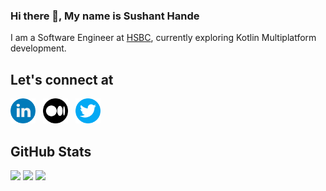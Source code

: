 ### Hi there 👋, My name is Sushant Hande

I am a Software Engineer at [HSBC](https://www.hsbc.com), currently exploring Kotlin Multiplatform development.

## Let's connect at <br>

[<img alt="Linkedin" width="40px" src="images/linkedin.png" />](https://www.linkedin.com/in/sushanthande/) &nbsp;
[<img alt="Medium" width="40px" src="images/medium.png" />](https://medium.com/@sushanthande1) &nbsp;
[<img alt="Twitter" width="40px" src="images/twitter.png" />](https://twitter.com/SushantHande1)

<!--
**Sushant-Hande/Sushant-Hande** is a ✨ _special_ ✨ repository because its `README.md` (this file) appears on your GitHub profile.

Here are some ideas to get you started:

- 🔭 I’m currently working on ...
- 🌱 I’m currently learning ...
- 👯 I’m looking to collaborate on ...
- 🤔 I’m looking for help with ...
- 💬 Ask me about ...
- 📫 How to reach me: ...
- 😄 Pronouns: ...
- ⚡ Fun fact: ...
-->

## GitHub Stats

<img width=400 src='https://github-readme-stats.vercel.app/api?username=Sushant-Hande&theme=vue-dark&show_icons=true&hide_border=true&count_private=true' />
<img width=400 src='https://github-readme-streak-stats.herokuapp.com/?user=Sushant-Hande&theme=vue-dark&hide_border=true' />
<img width=400 src='https://github-readme-stats.vercel.app/api/top-langs/?username=Sushant-Hande&theme=vue-dark&show_icons=true&hide_border=true&layout=compact' />
